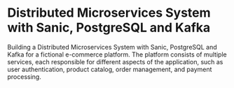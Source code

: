 # Distributed Microservices System with Sanic, PostgreSQL and Kafka
Building a Distributed Microservices System with Sanic, PostgreSQL and Kafka for a fictional e-commerce platform. The platform consists of multiple services, each responsible for different aspects of the application, such as user authentication, product catalog, order management, and payment processing.

